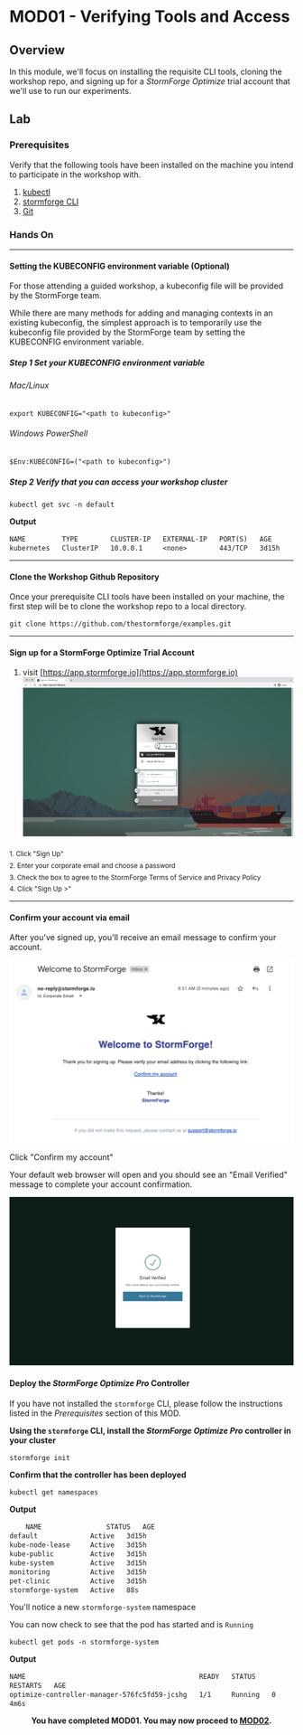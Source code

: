 # MOD01 - Verifying Tools and Access

## Overview
In this module, we'll focus on installing the requisite CLI tools, cloning the workshop repo, and signing up for a *StormForge Optimize* trial account that we'll use to run our experiments.

## Lab

### Prerequisites
Verify that the following tools have been installed on the machine you intend to participate in the workshop with.
1. [kubectl](https://kubernetes.io/docs/tasks/tools/#kubectl)
2. [stormforge CLI](https://docs.stormforge.io/optimize-pro/getting-started/install/#installing-the-stormforge-command-line-interface)
3. [Git](https://github.com/git-guides/install-git)

### Hands On

___

#### Setting the KUBECONFIG environment variable (Optional)

For those attending a guided workshop, a kubeconfig file will be provided by the StormForge team.

While there are many methods for adding and managing contexts in an existing kubeconfig, the simplest approach is to temporarily use the kubeconfig file provided by the StormForge team by setting the KUBECONFIG environment variable.

##### **Step 1** Set your KUBECONFIG environment variable

###### Mac/Linux<br>
    export KUBECONFIG="<path to kubeconfig>"
###### Windows PowerShell<br>
    $Env:KUBECONFIG=("<path to kubeconfig>")

##### **Step 2** Verify that you can access your workshop cluster

    kubectl get svc -n default

**Output**

    NAME         TYPE        CLUSTER-IP   EXTERNAL-IP   PORT(S)   AGE
    kubernetes   ClusterIP   10.0.0.1     <none>        443/TCP   3d15h

___ 


#### Clone the Workshop Github Repository
Once your prerequisite CLI tools have been installed on your machine, the first step will be to clone the workshop repo to a local directory.

    git clone https://github.com/thestormforge/examples.git

___

#### Sign up for a StormForge Optimize Trial Account
1. visit [https://app.stormforge.io](https://app.stormforge.io)<br>
![signup-with-labels](/Java/Assets/Images/signup-labeled.png)

<sub>
1. Click "Sign Up"<br>
2. Enter your corporate email and choose a password<br>
3. Check the box to agree to the StormForge Terms of Service and Privacy Policy<br>
4. Click "Sign Up >"</sub>

___

#### Confirm your account via email
After you've signed up, you'll receive an email message to confirm your account.

![confirmation email](/Java/Assets/Images/confirmation-email.png)

Click "Confirm my account"

Your default web browser will open and you should see an "Email Verified" message to complete your account confirmation.

![confirmation web](/Java/Assets/Images/confirmation-web.png)

#### Deploy the *StormForge Optimize Pro* Controller

If you have not installed the `stormforge` CLI, please follow the instructions listed in the *Prerequisites* section of this MOD.

**Using the `stormforge` CLI, install the *StormForge Optimize Pro* controller in your cluster**

    stormforge init

**Confirm that the controller has been deployed**

    kubectl get namespaces

**Output**

        NAME                STATUS   AGE
    default             Active   3d15h
    kube-node-lease     Active   3d15h
    kube-public         Active   3d15h
    kube-system         Active   3d15h
    monitoring          Active   3d15h
    pet-clinic          Active   3d15h
    stormforge-system   Active   88s

You'll notice a new `stormforge-system` namespace

You can now check to see that the pod has started and is `Running`

    kubectl get pods -n stormforge-system

**Output**

    NAME                                           READY   STATUS    RESTARTS   AGE
    optimize-controller-manager-576fc5fd59-jcshg   1/1     Running   0          4m6s

<p align="center">
  <b>You have completed MOD01. You may now proceed to <a href="/Java/module02/README.md">MOD02</a>.</b>
</p>
